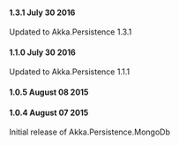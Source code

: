 #### 1.3.1 July 30 2016 ####
Updated to Akka.Persistence 1.3.1

#### 1.1.0 July 30 2016 ####
Updated to Akka.Persistence 1.1.1

#### 1.0.5 August 08 2015 ####

#### 1.0.4 August 07 2015 ####
Initial release of Akka.Persistence.MongoDb